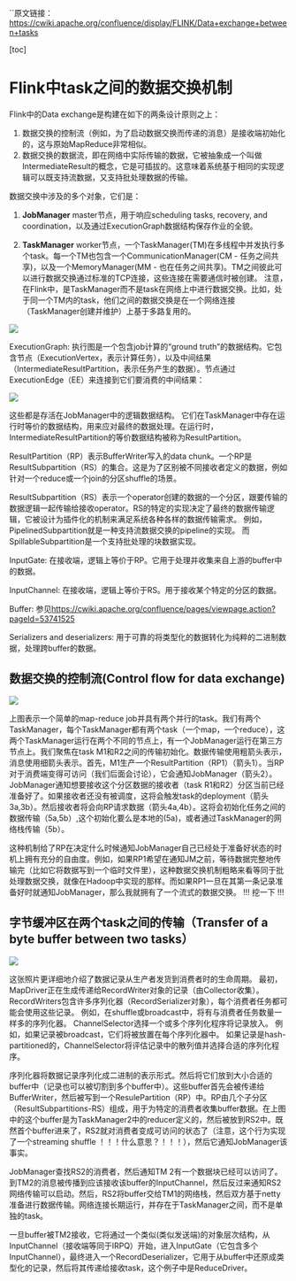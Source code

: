 ``原文链接：<https://cwiki.apache.org/confluence/display/FLINK/Data+exchange+between+tasks>

[toc]

# Flink中task之间的数据交换机制

Flink中的Data exchange是构建在如下的两条设计原则之上：

1. 数据交换的控制流（例如，为了启动数据交换而传递的消息）是接收端初始化的，这与原始MapReduce非常相似。
2. 数据交换的数据流，即在网络中实际传输的数据，它被抽象成一个叫做IntermediateResult的概念，它是可插拔的。这意味着系统基于相同的实现逻辑可以既支持流数据，又支持批处理数据的传输。

数据交换中涉及的多个对象，它们是：

1. **JobManager** master节点，用于响应scheduling tasks, recovery, and coordination，以及通过ExecutionGraph数据结构保存作业的全貌。

2. **TaskManager** worker节点，一个TaskManager(TM)在多线程中并发执行多个task。每一个TM也包含一个CommunicationManager(CM - 任务之间共享)，以及一个MemoryManager(MM - 也在任务之间共享)。TM之间彼此可以进行数据交换通过标准的TCP连接，这些连接在需要通信时被创建。
注意，在Flink中，是TaskManager而不是task在网络上中进行数据交换。比如，处于同一个TM内的task，他们之间的数据交换是在一个网络连接（TaskManager创建并维护）上基于多路复用的。

![](http://p0nmdx4sn.bkt.clouddn.com/2018-03-15-15211113857163.jpg)

ExecutionGraph: 执行图是一个包含job计算的“ground truth”的数据结构。它包含节点（ExecutionVertex，表示计算任务），以及中间结果（IntermediateResultPartition，表示任务产生的数据）。节点通过ExecutionEdge（EE）来连接到它们要消费的中间结果：

![](http://p0nmdx4sn.bkt.clouddn.com/2018-03-15-15211114661067.jpg)

这些都是存活在JobManager中的逻辑数据结构。
它们在TaskManager中存在运行时等价的数据结构，用来应对最终的数据处理。在运行时，IntermediateResultPartition的等价数据结构被称为ResultPartition。

ResultPartition（RP）表示BufferWriter写入的data chunk。一个RP是ResultSubpartition（RS）的集合。这是为了区别被不同接收者定义的数据，例如针对一个reduce或一个join的分区shuffle的场景。

ResultSubpartition（RS）表示一个operator创建的数据的一个分区，跟要传输的数据逻辑一起传输给接收operator。RS的特定的实现决定了最终的数据传输逻辑，它被设计为插件化的机制来满足系统各种各样的数据传输需求。
例如，PipelinedSubpartition就是一种支持流数据交换的pipeline的实现。
而SpillableSubpartition是一个支持批处理的块数据实现。

InputGate: 在接收端，逻辑上等价于RP。它用于处理并收集来自上游的buffer中的数据。

InputChannel: 在接收端，逻辑上等价于RS。用于接收某个特定的分区的数据。

Buffer: 参见<https://cwiki.apache.org/confluence/pages/viewpage.action?pageId=53741525>

Serializers and deserializers: 用于可靠的将类型化的数据转化为纯粹的二进制数据，处理跨buffer的数据。

## 数据交换的控制流(Control flow for data exchange)

![](http://p0nmdx4sn.bkt.clouddn.com/2018-03-15-15211118205915.jpg)

上图表示一个简单的map-reduce job并具有两个并行的task。我们有两个TaskManager，每个TaskManager都有两个task（一个map，一个reduce），这两个TaskManager运行在两个不同的节点上，有一个JobManager运行在第三方节点上。我们聚焦在task M1和R2之间的传输初始化。数据传输使用粗箭头表示，消息使用细箭头表示。首先，M1生产一个ResultPartition（RP1）（箭头1）。当RP对于消费端变得可访问（我们后面会讨论），它会通知JobManager（箭头2）。JobManager通知想要接收这个分区数据的接收者（task R1和R2）分区当前已经准备好了。如果接收者还没有被调度，这将会触发task的deployment（箭头3a,3b）。然后接收者将会向RP请求数据（箭头4a,4b）。这将会初始化任务之间的数据传输（5a,5b）,这个初始化要么是本地的(5a)，或者通过TaskManager的网络栈传输（5b）。

这种机制给了RP在决定什么时候通知JobManager自己已经处于准备好状态的时机上拥有充分的自由度。例如，如果RP1希望在通知JM之前，等待数据完整地传输完（比如它将数据写到一个临时文件里），这种数据交换机制粗略来看等同于批处理数据交换，就像在Hadoop中实现的那样。而如果RP1一旦在其第一条记录准备好时就通知JobManager，那么我就拥有了一个流式的数据交换。
!!! 挖一下 !!!

## 字节缓冲区在两个task之间的传输（Transfer of a byte buffer between two tasks）
![](http://p0nmdx4sn.bkt.clouddn.com/2018-03-15-15211122045493.jpg)

这张照片更详细地介绍了数据记录从生产者发货到消费者时的生命周期。 最初，MapDriver正在生成传递给RecordWriter对象的记录（由Collector收集）。 RecordWriters包含许多序列化器（RecordSerializer对象），每个消费者任务都可能会使用这些记录。 例如，在shuffle或broadcast中，将有与消费者任务数量一样多的序列化器。 ChannelSelector选择一个或多个序列化程序将记录放入。 例如，如果记录被broadcast，它们将被放置在每个序列化器中。 如果记录是hash-partitioned的，ChannelSelector将评估记录中的散列值并选择合适的序列化程序。

序列化器将数据记录序列化成二进制的表示形式。然后将它们放到大小合适的buffer中（记录也可以被切割到多个buffer中）。这些buffer首先会被传递给BufferWriter，然后被写到一个ResulePartition（RP）中。RP由几个子分区（ResultSubpartitions-RS）组成，用于为特定的消费者收集buffer数据。在上图中的这个buffer是为TaskManager2中的reducer定义的，然后被放到RS2中。既然首个buffer进来了，RS2就对消费者变成可访问的状态了（注意，这个行为实现了一个streaming shuffle ！！！什么意思？！！！），然后它通知JobManager该事实。

JobManager查找RS2的消费者，然后通知TM 2有一个数据块已经可以访问了。到TM2的消息被传播到应该接收该buffer的InputChannel，然后反过来通知RS2网络传输可以启动。然后，RS2将buffer交给TM1的网络栈，然后双方基于netty准备进行数据传输。网络连接长期运行，并存在于TaskManager之间，而不是单独的task。

一旦buffer被TM2接收，它将通过一个类似(类似发送端)的对象层次结构，从InputChannel（接收端等同于IRPQ）开始，进入InputGate（它包含多个InputChannel），最终进入一个RecordDeserializer，它用于从buffer中还原成类型化的记录，然后将其传递给接收task，这个例子中是ReduceDriver。

